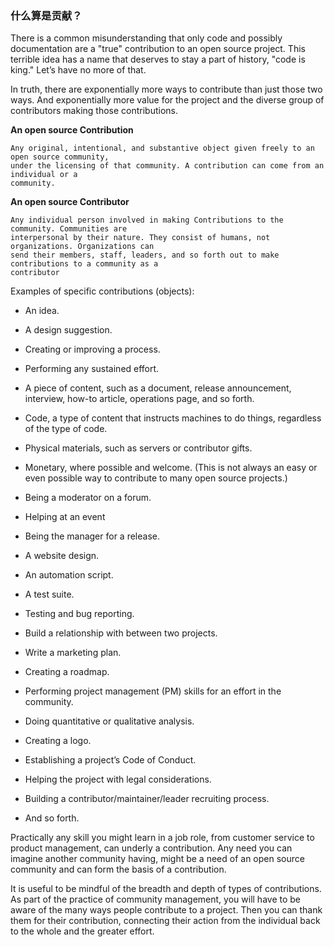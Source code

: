 ### 什么算是贡献？

There is a common misunderstanding that only code and possibly documentation are a "true"
contribution to an open source project. This terrible idea has a name that deserves to stay a part of
history, "code is king." Let’s have no more of that.

In truth, there are exponentially more ways to contribute than just those two ways. And
exponentially more value for the project and the diverse group of contributors making those
contributions.

**An open source Contribution**

```
Any original, intentional, and substantive object given freely to an open source community,
under the licensing of that community. A contribution can come from an individual or a
community.
```
**An open source Contributor**

```
Any individual person involved in making Contributions to the community. Communities are
interpersonal by their nature. They consist of humans, not organizations. Organizations can
send their members, staff, leaders, and so forth out to make contributions to a community as a
contributor
```
Examples of specific contributions (objects):

- An idea.
- A design suggestion.
- Creating or improving a process.
- Performing any sustained effort.
- A piece of content, such as a document, release announcement, interview, how-to article,
    operations page, and so forth.
- Code, a type of content that instructs machines to do things, regardless of the type of code.


- Physical materials, such as servers or contributor gifts.
- Monetary, where possible and welcome. (This is not always an easy or even possible way to
    contribute to many open source projects.)
- Being a moderator on a forum.
- Helping at an event
- Being the manager for a release.
- A website design.
- An automation script.
- A test suite.
- Testing and bug reporting.
- Build a relationship with between two projects.
- Write a marketing plan.
- Creating a roadmap.
- Performing project management (PM) skills for an effort in the community.
- Doing quantitative or qualitative analysis.
- Creating a logo.
- Establishing a project’s Code of Conduct.
- Helping the project with legal considerations.
- Building a contributor/maintainer/leader recruiting process.
- And so forth.

Practically any skill you might learn in a job role, from customer service to product management,
can underly a contribution. Any need you can imagine another community having, might be a need
of an open source community and can form the basis of a contribution.

It is useful to be mindful of the breadth and depth of types of contributions. As part of the practice
of community management, you will have to be aware of the many ways people contribute to a
project. Then you can thank them for their contribution, connecting their action from the
individual back to the whole and the greater effort.
